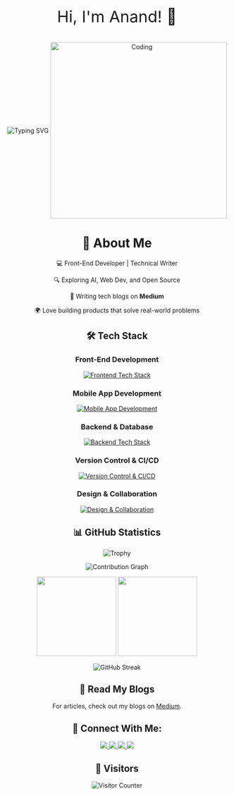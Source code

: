 <div align="center">
  <p style="font-size: 36px;">Hi, I'm Anand! 👋</p>
  <img align="center" src="https://readme-typing-svg.herokuapp.com?font=Fira+Code&weight=500&size=30&pause=1000&color=1E90FF&center=true&vCenter=true&width=600&lines=Front-End+Developer;Tech+%26+Finance+Enthusiast" alt="Typing SVG" />
  <img align="center" alt="Coding" width="400" src="https://user-images.githubusercontent.com/74038190/229223263-cf2e4b07-2615-4f87-9c38-e37600f8381a.gif">
  
  <h1>🚀 About Me</h1>
  <p>💻 Front-End Developer | Technical Writer</p>
  <p>🔍 Exploring AI, Web Dev, and Open Source</p>
  <p>📖 Writing tech blogs on <strong>Medium</strong></p>
  <p>🌍 Love building products that solve real-world problems</p>

  <h2>🛠️ Tech Stack</h2>

  <h3>Front-End Development</h3>
  <a href="https://github.com/Jurredr/github-widgetbox"><img src="https://github-widgetbox.vercel.app/api/skills?frameworks=vue,react,nuxt,next,tailwind&includeNames=true" alt="Frontend Tech Stack" /></a>

  <h3>Mobile App Development</h3>
  <a href="https://github.com/Jurredr/github-widgetbox"><img src="https://github-widgetbox.vercel.app/api/skills?frameworks=flutter&includeNames=true" alt="Mobile App Development" /></a>

  <h3>Backend & Database</h3>
  <a href="https://github.com/Jurredr/github-widgetbox"><img src="https://github-widgetbox.vercel.app/api/skills?frameworks=node,express,laravel,mysql&includeNames=true" alt="Backend Tech Stack" /></a>

  <h3>Version Control & CI/CD</h3>
  <a href="https://github.com/Jurredr/github-widgetbox"><img src="https://github-widgetbox.vercel.app/api/skills?frameworks=git,github,heroku&includeNames=true" alt="Version Control & CI/CD" /></a>

  <h3>Design & Collaboration</h3>
  <a href="https://github.com/Jurredr/github-widgetbox"><img src="https://github-widgetbox.vercel.app/api/skills?frameworks=figma,slack&includeNames=true" alt="Design & Collaboration" /></a>

  <h2>📊 GitHub Statistics</h2>
  <p align="center">
    <img src="https://github-profile-trophy.vercel.app/?username=anandsundaramoorthysa&theme=darkhub&no-frame=true&row=1&&margin-w=30&no-bg=true" alt="Trophy" />
  </p>

  <p align="center">
    <img src="https://github-readme-activity-graph.vercel.app/graph?username=anandsundaramoorthysa&theme=blue-dark&hide_border=true" alt="Contribution Graph" />
  </p>

  <div align="center">
    <img height="180em" src="https://github-readme-stats.vercel.app/api?username=anandsundaramoorthysa&show_icons=true&theme=midnight-purple&include_all_commits=true&count_private=true"/>
    <img height="180em" src="https://github-readme-stats.vercel.app/api/top-langs/?username=anandsundaramoorthysa&layout=compact&langs_count=8&theme=midnight-purple"/>
  </div>

  <p align="center">
    <img src="https://github-readme-streak-stats.herokuapp.com/?user=anandsundaramoorthysa&theme=midnight-purple" alt="GitHub Streak"/>
  </p>

  <h2>📖 Read My Blogs</h2>
  <p>For articles, check out my blogs on <a href="https://medium.com/@anandsundaramoorthysa" target="_blank">Medium</a>.</p>

  <h2>🤝 Connect With Me:</h2>
  <p align="center">
    <a href="https://www.linkedin.com/in/anandsundaramoorthysa/">
      <img src="https://img.shields.io/badge/LinkedIn-0077B5?style=for-the-badge&logo=linkedin&logoColor=white" />
    </a>
    <a href="https://github.com/anandsundaramoorthysa">
      <img src="https://img.shields.io/badge/GitHub-181717?style=for-the-badge&logo=github&logoColor=white" />
    </a>
    <a href="https://medium.com/@anandsundaramoorthysa">
      <img src="https://img.shields.io/badge/Medium-12100E?style=for-the-badge&logo=medium&logoColor=white" />
    </a>
    <a href="mailto:sanand03072005@gmail.com">
      <img src="https://img.shields.io/badge/Email-D14836?style=for-the-badge&logo=gmail&logoColor=white" />
    </a>
  </p>

  <h2>👀 Visitors</h2>
  <p align="center">
    <img src="https://profile-counter.glitch.me/anandsundaramoorthysa/count.svg" alt="Visitor Counter"/>
  </p>
</div>
